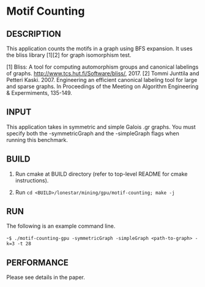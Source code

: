 Motif Counting
================================================================================

DESCRIPTION 
--------------------------------------------------------------------------------

This application counts the motifs in a graph using BFS 
expansion. It uses the bliss library [1][2] for graph isomorphism test.

[1] Bliss: A tool for computing automorphism groups and canonical 
labelings of graphs. http://www.tcs.hut.fi/Software/bliss/, 2017.
[2] Tommi Junttila and Petteri Kaski. 2007. Engineering an efficient 
canonical labeling tool for large and sparse graphs. In Proceedings 
of the Meeting on Algorithm Engineering & Expermiments, 135-149.

INPUT
--------------------------------------------------------------------------------

This application takes in symmetric and simple Galois .gr graphs.
You must specify both the -symmetricGraph and the -simpleGraph flags when
running this benchmark.

BUILD
--------------------------------------------------------------------------------

1. Run cmake at BUILD directory (refer to top-level README for cmake instructions).

2. Run `cd <BUILD>/lonestar/mining/gpu/motif-counting; make -j`

RUN
--------------------------------------------------------------------------------

The following is an example command line.

-`$ ./motif-counting-gpu -symmetricGraph -simpleGraph <path-to-graph> -k=3 -t 28`

PERFORMANCE
--------------------------------------------------------------------------------

Please see details in the paper.

